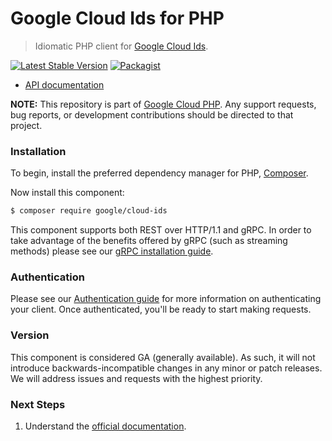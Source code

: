 # Google Cloud Ids for PHP

> Idiomatic PHP client for [Google Cloud Ids](https://cloud.google.com/ids).

[![Latest Stable Version](https://poser.pugx.org/google/cloud-ids/v/stable)](https://packagist.org/packages/google/cloud-ids) [![Packagist](https://img.shields.io/packagist/dm/google/cloud-ids.svg)](https://packagist.org/packages/google/cloud-ids)

* [API documentation](https://cloud.google.com/php/docs/reference/cloud-ids/latest)

**NOTE:** This repository is part of [Google Cloud PHP](https://github.com/googleapis/google-cloud-php). Any
support requests, bug reports, or development contributions should be directed to
that project.

### Installation

To begin, install the preferred dependency manager for PHP, [Composer](https://getcomposer.org/).

Now install this component:

```sh
$ composer require google/cloud-ids
```

This component supports both REST over HTTP/1.1 and gRPC. In order to take advantage of the benefits offered by gRPC (such as streaming methods)
please see our [gRPC installation guide](https://cloud.google.com/php/grpc).

### Authentication

Please see our [Authentication guide](https://github.com/googleapis/google-cloud-php/blob/main/AUTHENTICATION.md) for more information
on authenticating your client. Once authenticated, you'll be ready to start making requests.

### Version

This component is considered GA (generally available). As such, it will not introduce backwards-incompatible changes in
any minor or patch releases. We will address issues and requests with the highest priority.

### Next Steps

1. Understand the [official documentation](https://cloud.google.com/ids/docs).
